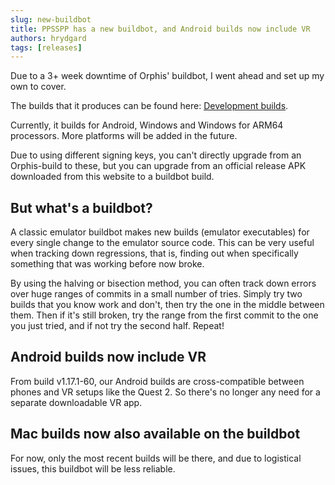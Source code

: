 ```yaml
---
slug: new-buildbot
title: PPSSPP has a new buildbot, and Android builds now include VR
authors: hrydgard
tags: [releases]
---
```


Due to a 3+ week downtime of Orphis' buildbot, I went ahead and set up my own to cover.

The builds that it produces can be found here: [Development builds](/devbuilds).

Currently, it builds for Android, Windows and Windows for ARM64 processors. More platforms will be added
in the future.

Due to using different signing keys, you can't directly upgrade from an Orphis-build to these, but you can upgrade from an official release APK downloaded from this website to a buildbot build.

## But what's a buildbot?

A classic emulator buildbot makes new builds (emulator executables) for every single change to the emulator source code. This can be very useful when tracking down regressions, that is, finding out when specifically something that was working before now broke.

By using the halving or bisection method, you can often track down errors over huge ranges of commits in a small number of tries. Simply try two builds that you know work and don't, then try the one in the middle between them. Then if it's still broken, try the range from the first commit to the one you just tried, and if not try the second half. Repeat!

## Android builds now include VR

From build v1.17.1-60, our Android builds are cross-compatible between phones and VR setups like the Quest 2. So there's no longer any need for a separate downloadable VR app.

## Mac builds now also available on the buildbot

For now, only the most recent builds will be there, and due to logistical issues, this buildbot will be less reliable.